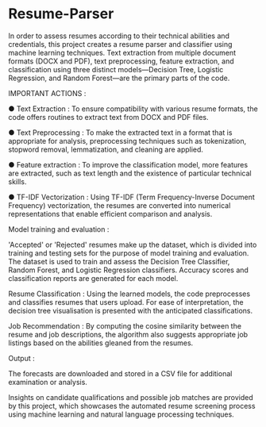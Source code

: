 # Resume-Parser
In order to assess resumes according to their technical abilities and credentials, this project creates a resume parser and classifier using machine learning techniques. Text extraction from multiple document formats (DOCX and PDF), text preprocessing, feature extraction, and classification using three distinct models—Decision Tree, Logistic Regression, and Random Forest—are the primary parts of the code.

IMPORTANT  ACTIONS :

●	Text Extraction : 	To ensure compatibility with various resume formats, the code offers routines to extract text from DOCX and PDF files.

●	Text Preprocessing :	 To make the extracted text in a format that is appropriate for analysis, preprocessing techniques such as tokenization, stopword removal, lemmatization, and cleaning are applied.

●	Feature extraction : 	To improve the classification model, more features are extracted, such as text length and the existence of particular technical skills.

●	TF-IDF Vectorization :	 Using TF-IDF (Term Frequency-Inverse Document Frequency) vectorization, the resumes are converted into numerical representations that enable efficient comparison and analysis.


Model training and evaluation :

'Accepted' or 'Rejected' resumes make up the dataset, which is divided into training and testing sets for the purpose of model training and evaluation. The dataset is used to train and assess the Decision Tree Classifier, Random Forest, and Logistic Regression classifiers. Accuracy scores and classification reports are generated for each model.

Resume Classification :	Using the learned models, the code preprocesses and classifies resumes that users upload. For ease of interpretation, the decision tree visualisation is presented with the anticipated classifications.

Job Recommendation :	By computing the cosine similarity between the resume and job descriptions, the algorithm also suggests appropriate job listings based on the abilities gleaned from the resumes.

Output : 

The forecasts are downloaded and stored in a CSV file for additional examination or analysis.

Insights on candidate qualifications and possible job matches are provided by this project, which showcases the automated resume screening process using machine learning and natural language processing techniques.

